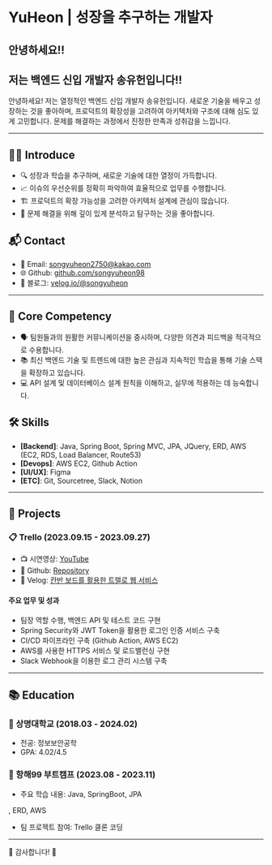 # YuHeon | 성장을 추구하는 개발자

## 안녕하세요!!

## 저는 백엔드 신입 개발자 송유헌입니다!!

안녕하세요! 저는 열정적인 백엔드 신입 개발자 송유헌입니다. 새로운 기술을 배우고 성장하는 것을 좋아하며, 프로덕트의 확장성을 고려하여 아키텍처와 구조에 대해 심도 있게 고민합니다. 문제를 해결하는 과정에서 진정한 만족과 성취감을 느낍니다.

---

## 🙋‍♂️ Introduce

- 🔍 성장과 학습을 추구하며, 새로운 기술에 대한 열정이 가득합니다.
- 📈 이슈의 우선순위를 정확히 파악하여 효율적으로 업무를 수행합니다.
- 🏗️ 프로덕트의 확장 가능성을 고려한 아키텍처 설계에 관심이 많습니다.
- 🧐 문제 해결을 위해 깊이 있게 분석하고 탐구하는 것을 좋아합니다.

## 📬 Contact

- 📧 Email: [songyuheon2750@kakao.com](mailto:songyuheon2750@kakao.com)
- 🌐 Github: [github.com/songyuheon98](https://github.com/songyuheon98/)
- 📝 블로그: [velog.io/@songyuheon](https://velog.io/@songyuheon)
    
  
 
---

## 💪 Core Competency

- 🗣️ 팀원들과의 원활한 커뮤니케이션을 중시하며, 다양한 의견과 피드백을 적극적으로 수용합니다.
- 📚 최신 백엔드 기술 및 트렌드에 대한 높은 관심과 지속적인 학습을 통해 기술 스택을 확장하고 있습니다.
- 💻 API 설계 및 데이터베이스 설계 원칙을 이해하고, 실무에 적용하는 데 능숙합니다.

## 🛠 Skills

- **[Backend]**: Java, Spring Boot, Spring MVC, JPA, JQuery, ERD, AWS (EC2, RDS, Load Balancer, Route53)
- **[Devops]**: AWS EC2, Github Action
- **[UI/UX]**: Figma
- **[ETC]**: Git, Sourcetree, Slack, Notion

---

## 📁 Projects

### 📋 Trello (2023.09.15 - 2023.09.27)
- 📺 시연영상: [YouTube](https://www.youtube.com/watch?v=u5If0C-5LOY&t=13s)
- 🐙 Github: [Repository](https://github.com/songyuheon98/SpecialtyProjects)
- 📖 Velog: [칸반 보드를 활용한 트렐로 웹 서비스](https://velog.io/@songyuheon/칸반-보드를-활용한-트렐로-웹-서비스)

#### 주요 업무 및 성과
- 팀장 역할 수행, 백엔드 API 및 테스트 코드 구현
- Spring Security와 JWT Token을 활용한 로그인 인증 서비스 구축
- CI/CD 파이프라인 구축 (Github Action, AWS EC2)
- AWS를 사용한 HTTPS 서비스 및 로드밸런싱 구현
- Slack Webhook을 이용한 로그 관리 시스템 구축

---

## 📚 Education

### 🏫 상명대학교 (2018.03 - 2024.02)
- 전공: 정보보안공학
- GPA: 4.02/4.5

### 🚀 항해99 부트캠프 (2023.08 - 2023.11)
- 주요 학습 내용: Java, SpringBoot, JPA

, ERD, AWS
- 팀 프로젝트 참여: Trello 클론 코딩


---

🙏 감사합니다! 🙏
